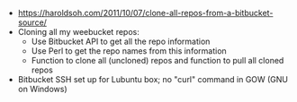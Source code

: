 - <https://haroldsoh.com/2011/10/07/clone-all-repos-from-a-bitbucket-source/>
- Cloning all my weebucket repos:
    - Use Bitbucket API to get all the repo information
    - Use Perl to get the repo names from this information
    - Function to clone all (uncloned) repos and function to pull all cloned repos
- Bitbucket SSH set up for Lubuntu box; no "curl" command in GOW (GNU on Windows)
